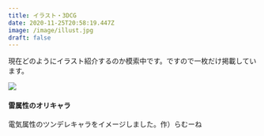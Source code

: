 ```yaml
---
title: イラスト・3DCG
date: 2020-11-25T20:58:19.447Z
image: /image/illust.jpg
draft: false
---
```

現在どのようにイラスト紹介するのか模索中です。ですので一枚だけ掲載しています。

![](/image/illust_ramune_00.png)

#### 雷属性のオリキャラ
電気属性のツンデレキャラをイメージしました。作）らむーね